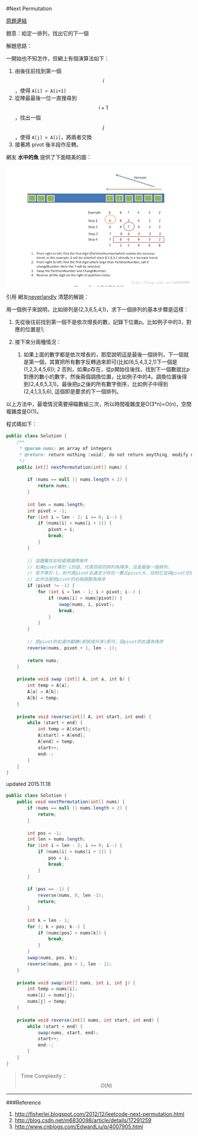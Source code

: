 #Next Permutation

[原題連結](http://www.lintcode.com/en/problem/next-permutation/)

題意：給定一排列，找出它的下一個

解題思路：

一開始也不知怎作，但網上有個演算法如下：
1. 由後往前找到第一個 $$i$$ ，使得 ```A[i] < A[i+1]```
2. 從陣最最後一位一直搜尋到 $$i+1$$ ，找出一個 $$j$$ ，使得 ```A[j] > A[i]```，將兩者交換
3. 接著將 pivot 後半段作反轉。

網友 **水中的魚** 提供了下面精美的圖：

![](20131212235556093.png)

引用 網友[neverlandly]() 清楚的解說：

用一個例子來說明，比如排列是(2,3,6,5,4,1)，求下一個排列的基本步驟是這樣：

1) 先從後往前找到第一個不是依次增長的數，記錄下位置p。比如例子中的3，對應的位置是1;

2) 接下來分兩種情況：
    1. 如果上面的數字都是依次增長的，那麼說明這是最後一個排列，下一個就是第一個，其實把所有數字反轉過來即可(比如(6,5,4,3,2,1)下一個是(1,2,3,4,5,6));
    2 否則，如果p存在，從p開始往後找，找到下一個數就比p對應的數小的數字，然後兩個調換位置，比如例子中的4。調換位置後得到(2,4,6,5,3,1)。最後把p之後的所有數字倒序，比如例子中得到(2,4,1,3,5,6), 這個即是要求的下一個排列。

以上方法中，最壞情況需要掃瞄數組三次，所以時間複雜度是O(3*n)=O(n)，空間複雜度是O(1)。

程式碼如下：

```java
public class Solution {
    /**
     * @param nums: an array of integers
     * @return: return nothing (void), do not return anything, modify nums in-place instead
     */
    public int[] nextPermutation(int[] nums) {
        
        if (nums == null || nums.length < 2) {
            return nums;
        }
        
        int len = nums.length;
        int pivot = -1;
        for (int i = len - 2; i >= 0; i--) {
            if (nums[i] < nums[i + 1]) {
                pivot = i;
                break;
            }
        }
        
        // 這題難在如何處理邊際條件
        // 如果pivot等於-1的話，代表目前的排列為降序，且是最後一個排列，
        // 若不等於-1，則代表pivot右邊至少存在一數比pivot大，找到它並與pivot交換
        // 此作法是把pivot的右側調整為降序
        if (pivot != -1) {
            for (int i = len - 1; i > pivot; i--) {
                if (nums[i] > nums[pivot]) {
                    swap(nums, i, pivot);
                    break;
                }
            }
        }
        
        // 把pivot的右邊作翻轉(即排成升序)即可，因pivot的右邊為降序
        reverse(nums, pivot + 1, len - 1);
        
        return nums;
    }
    
    private void swap (int[] A, int a, int b) {
        int temp = A[a];
        A[a] = A[b];
        A[b] = temp;
    }
    
    private void reverse(int[] A, int start, int end) {
        while (start < end) {
            int temp = A[start];
            A[start] = A[end];
            A[end] = temp;
            start++;
            end--;
        }
    }
}
```

updated 2015.11.18

```java
public class Solution {
    public void nextPermutation(int[] nums) {
        if (nums == null || nums.length < 2) {
            return;
        }
        
        int pos = -1;
        int len = nums.length;
        for (int i = len - 2; i >= 0; i--) {
            if (nums[i] < nums[i + 1]) {
                pos = i;
                break;
            }
        }
        
        if (pos == -1) {
            reverse(nums, 0, len -1);
            return;
        }
        
        int k = len - 1;
        for (; k > pos; k--) {
            if (nums[pos] < nums[k]) {
                break;
            }
        }
        swap(nums, pos, k);
        reverse(nums, pos + 1, len - 1);
    }
    
    private void swap(int[] nums, int i, int j) {
        int temp = nums[i];
        nums[i] = nums[j];
        nums[j] = temp;
    }
    
    private void reverse(int[] nums, int start, int end) {
        while (start < end) {
            swap(nums, start, end);
            start++;
            end--;
        }
    }
}
```

>Time Complexity：$$O(N)$$

---
###Reference

1. http://fisherlei.blogspot.com/2012/12/leetcode-next-permutation.html
2. http://blog.csdn.net/m6830098/article/details/17291259
3. http://www.cnblogs.com/EdwardLiu/p/4007905.html